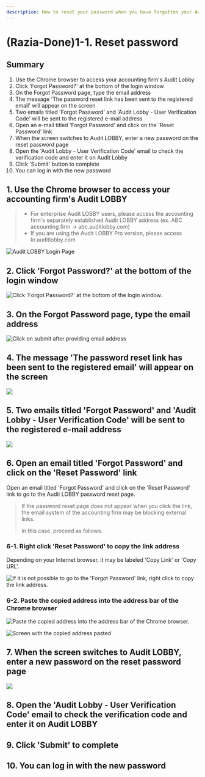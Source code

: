 ```yaml
---
description: How to reset your password when you have forgotten your Audit Lobby password
---
```


# \(Razia-Done\)1-1. Reset password

## Summary   

1. Use the Chrome browser to access your accounting firm's Audit Lobby
2. Click 'Forgot Password?' at the bottom of the login window
3. On the Forgot Password page, type the email address
4. The message 'The password reset link has been sent to the registered email' will appear on the screen
5. Two emails titled 'Forgot Password' and 'Audit Lobby - User Verification Code' will be sent to the registered e-mail address
6. Open an e-mail titled 'Forgot Password' and click on the 'Reset Password' link
7. When the screen switches to Audit LOBBY, enter a new password on the reset password page
8. Open the 'Audit Lobby - User Verification Code' email to check the verification code and enter it on Audit Lobby
9. Click 'Submit' button to complete
10. You can log in with the new password

## 1. **Use the Chrome browser to access your accounting firm's Audit LOBBY**

> * For enterprise Audit LOBBY users, please access the accounting firm's separately established Audit LOBBY address \(ex. ABC accounting firm -&gt; abc.auditlobby.com\)
> * If you are using the Audit LOBBY Pro version, please access kr.auditlobby.com

![Audit LOBBY Login Page](../../../.gitbook/assets/screen-shot-2019-04-13-at-9.55.46-am.jpg)

## 2. **Click 'Forgot Password?' at the bottom of the login window**

![Click &apos;Forgot Password?&apos; at the bottom of the login window.](../../../.gitbook/assets/image%20%2810%29.png)

## 3. **On the Forgot Password page, type the email address**

![Click on submit after providing email address](../../../.gitbook/assets/image%20%2818%29.png)

## 4. **The message 'The password reset link has been sent to the registered email' will appear on the screen**

![](../../../.gitbook/assets/screen-shot-2019-04-13-at-10.01.06-am.jpg)

## 5. **Two emails titled 'Forgot Password' and 'Audit Lobby - User Verification Code' will be sent to the registered e-mail address**

![](../../../.gitbook/assets/image%20%283%29.png)

## 6. **Open an email titled 'Forgot Password' and click on the 'Reset Password' link**

Open an email titled 'Forgot Password' and click on the 'Reset Password' link to go to the Audit LOBBY password reset page. 

> If the password reset page does not appear when you click the link, the email system of the accounting firm may be blocking external links.
>
> In this case, proceed as follows.

### 6-1. Right click 'Reset Password' to copy the link address

Depending on your Internet browser, it may be labeled 'Copy Link' or 'Copy URL'. 

![If it is not possible to go to the &apos;Forgot Password&apos; link, right click to copy the link address.](../../../.gitbook/assets/image%20%2821%29.png)

### 6-2. Paste the copied address into the address bar of the Chrome browser

![Paste the copied address into the address bar of the Chrome browser.](../../../.gitbook/assets/image-190.png)

![Screen with the copied address pasted](../../../.gitbook/assets/image-132.png)

## 7. **When the screen switches to Audit LOBBY, enter a new password on the reset password page**

![](../../../.gitbook/assets/image%20%282%29.png)

## 8. **Open the 'Audit Lobby - User Verification Code' email to check the verification code and enter it on Audit LOBBY**

## 9. **Click 'Submit' to complete**

## 10. **You can log in with the new password**

